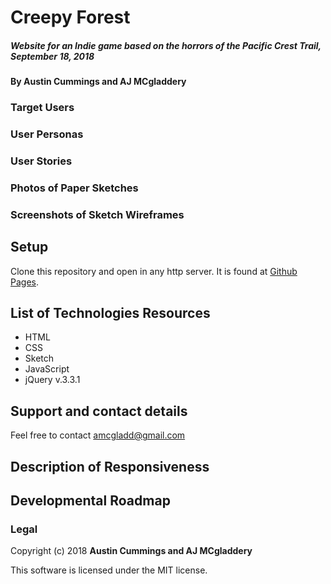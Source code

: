 # Creepy Forest

##### Website for an Indie game based on the horrors of the Pacific Crest Trail, September 18, 2018

#### By Austin Cummings and AJ MCgladdery

### Target Users


### User Personas



### User Stories


### Photos of Paper Sketches


### Screenshots of Sketch Wireframes


## Setup

Clone this repository and open in any http server. It is found at [Github Pages](https://amcgladd.github.io/freelance).

## List of Technologies Resources

* HTML
* CSS
* Sketch
* JavaScript
* jQuery v.3.3.1

## Support and contact details

Feel free to contact amcgladd@gmail.com

## Description of Responsiveness


## Developmental Roadmap


### Legal

Copyright (c) 2018 **Austin Cummings and AJ MCgladdery**

This software is licensed under the MIT license.
